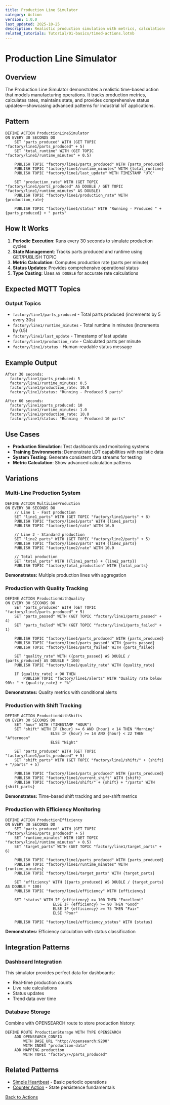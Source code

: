 ```yaml
---
title: Production Line Simulator
category: Action
version: 1.0.0
last_updated: 2025-10-25
description: Realistic production simulation with metrics, calculations, and status tracking
related_tutorials: Tutorial/01-basics/timed-actions.lotnb
---
```


# Production Line Simulator

## Overview

The Production Line Simulator demonstrates a realistic time-based action that models manufacturing operations. It tracks production metrics, calculates rates, maintains state, and provides comprehensive status updates—showcasing advanced patterns for industrial IoT applications.

## Pattern

```lot
DEFINE ACTION ProductionLineSimulator
ON EVERY 30 SECONDS DO
    SET "parts_produced" WITH (GET TOPIC "factory/line1/parts_produced" + 5)
    SET "total_runtime" WITH (GET TOPIC "factory/line1/runtime_minutes" + 0.5)
    
    PUBLISH TOPIC "factory/line1/parts_produced" WITH {parts_produced}
    PUBLISH TOPIC "factory/line1/runtime_minutes" WITH {total_runtime}
    PUBLISH TOPIC "factory/line1/last_update" WITH TIMESTAMP "UTC"
    
    SET "production_rate" WITH (GET TOPIC "factory/line1/parts_produced" AS DOUBLE / GET TOPIC "factory/line1/runtime_minutes" AS DOUBLE)
    PUBLISH TOPIC "factory/line1/production_rate" WITH {production_rate}
    
    PUBLISH TOPIC "factory/line1/status" WITH "Running - Produced " + {parts_produced} + " parts"
```

## How It Works

1. **Periodic Execution**: Runs every 30 seconds to simulate production cycles
2. **State Management**: Tracks parts produced and runtime using GET/PUBLISH TOPIC
3. **Metric Calculation**: Computes production rate (parts per minute)
4. **Status Updates**: Provides comprehensive operational status
5. **Type Casting**: Uses `AS DOUBLE` for accurate rate calculations

## Expected MQTT Topics

### Output Topics
- `factory/line1/parts_produced` - Total parts produced (increments by 5 every 30s)
- `factory/line1/runtime_minutes` - Total runtime in minutes (increments by 0.5)
- `factory/line1/last_update` - Timestamp of last update
- `factory/line1/production_rate` - Calculated parts per minute
- `factory/line1/status` - Human-readable status message

## Example Output

```
After 30 seconds:
  factory/line1/parts_produced: 5
  factory/line1/runtime_minutes: 0.5
  factory/line1/production_rate: 10.0
  factory/line1/status: "Running - Produced 5 parts"

After 60 seconds:
  factory/line1/parts_produced: 10
  factory/line1/runtime_minutes: 1.0
  factory/line1/production_rate: 10.0
  factory/line1/status: "Running - Produced 10 parts"
```

## Use Cases

- **Production Simulation**: Test dashboards and monitoring systems
- **Training Environments**: Demonstrate LOT capabilities with realistic data
- **System Testing**: Generate consistent data streams for testing
- **Metric Calculation**: Show advanced calculation patterns

## Variations

### Multi-Line Production System

```lot
DEFINE ACTION MultiLineProduction
ON EVERY 30 SECONDS DO
    // Line 1 - Fast production
    SET "line1_parts" WITH (GET TOPIC "factory/line1/parts" + 8)
    PUBLISH TOPIC "factory/line1/parts" WITH {line1_parts}
    PUBLISH TOPIC "factory/line1/rate" WITH 16.0
    
    // Line 2 - Standard production
    SET "line2_parts" WITH (GET TOPIC "factory/line2/parts" + 5)
    PUBLISH TOPIC "factory/line2/parts" WITH {line2_parts}
    PUBLISH TOPIC "factory/line2/rate" WITH 10.0
    
    // Total production
    SET "total_parts" WITH ({line1_parts} + {line2_parts})
    PUBLISH TOPIC "factory/total_production" WITH {total_parts}
```

**Demonstrates:** Multiple production lines with aggregation

### Production with Quality Tracking

```lot
DEFINE ACTION ProductionWithQuality
ON EVERY 30 SECONDS DO
    SET "parts_produced" WITH (GET TOPIC "factory/line1/parts_produced" + 5)
    SET "parts_passed" WITH (GET TOPIC "factory/line1/parts_passed" + 4)
    SET "parts_failed" WITH (GET TOPIC "factory/line1/parts_failed" + 1)
    
    PUBLISH TOPIC "factory/line1/parts_produced" WITH {parts_produced}
    PUBLISH TOPIC "factory/line1/parts_passed" WITH {parts_passed}
    PUBLISH TOPIC "factory/line1/parts_failed" WITH {parts_failed}
    
    SET "quality_rate" WITH ({parts_passed} AS DOUBLE / {parts_produced} AS DOUBLE * 100)
    PUBLISH TOPIC "factory/line1/quality_rate" WITH {quality_rate}
    
    IF {quality_rate} < 90 THEN
        PUBLISH TOPIC "factory/line1/alerts" WITH "Quality rate below 90%: " + {quality_rate} + "%"
```

**Demonstrates:** Quality metrics with conditional alerts

### Production with Shift Tracking

```lot
DEFINE ACTION ProductionWithShifts
ON EVERY 30 SECONDS DO
    SET "hour" WITH (TIMESTAMP "HOUR")
    SET "shift" WITH IF {hour} >= 6 AND {hour} < 14 THEN "Morning" 
                    ELSE IF {hour} >= 14 AND {hour} < 22 THEN "Afternoon" 
                    ELSE "Night"
    
    SET "parts_produced" WITH (GET TOPIC "factory/line1/parts_produced" + 5)
    SET "shift_parts" WITH (GET TOPIC "factory/line1/shift/" + {shift} + "/parts" + 5)
    
    PUBLISH TOPIC "factory/line1/parts_produced" WITH {parts_produced}
    PUBLISH TOPIC "factory/line1/current_shift" WITH {shift}
    PUBLISH TOPIC "factory/line1/shift/" + {shift} + "/parts" WITH {shift_parts}
```

**Demonstrates:** Time-based shift tracking and per-shift metrics

### Production with Efficiency Monitoring

```lot
DEFINE ACTION ProductionEfficiency
ON EVERY 30 SECONDS DO
    SET "parts_produced" WITH (GET TOPIC "factory/line1/parts_produced" + 5)
    SET "runtime_minutes" WITH (GET TOPIC "factory/line1/runtime_minutes" + 0.5)
    SET "target_parts" WITH (GET TOPIC "factory/line1/target_parts" + 6)
    
    PUBLISH TOPIC "factory/line1/parts_produced" WITH {parts_produced}
    PUBLISH TOPIC "factory/line1/runtime_minutes" WITH {runtime_minutes}
    PUBLISH TOPIC "factory/line1/target_parts" WITH {target_parts}
    
    SET "efficiency" WITH ({parts_produced} AS DOUBLE / {target_parts} AS DOUBLE * 100)
    PUBLISH TOPIC "factory/line1/efficiency" WITH {efficiency}
    
    SET "status" WITH IF {efficiency} >= 100 THEN "Excellent" 
                     ELSE IF {efficiency} >= 90 THEN "Good" 
                     ELSE IF {efficiency} >= 75 THEN "Fair" 
                     ELSE "Poor"
    
    PUBLISH TOPIC "factory/line1/efficiency_status" WITH {status}
```

**Demonstrates:** Efficiency calculation with status classification

## Integration Patterns

### Dashboard Integration

This simulator provides perfect data for dashboards:
- Real-time production counts
- Live rate calculations
- Status updates
- Trend data over time

### Database Storage

Combine with OPENSEARCH route to store production history:
```lot
DEFINE ROUTE ProductionStorage WITH TYPE OPENSEARCH
    ADD OPENSEARCH_CONFIG
        WITH BASE_URL "http://opensearch:9200"
        WITH INDEX "production-data"
    ADD MAPPING production
        WITH TOPIC "factory/+/parts_produced"
```

## Related Patterns

- [Simple Heartbeat](./Simple-Heartbeat.md) - Basic periodic operations
- [Counter Action](./Counter-Action.md) - State persistence fundamentals

[Back to Actions](../DEFINE%20ACTION.md)

